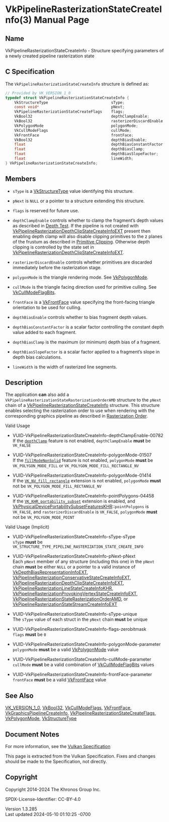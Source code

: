 # VkPipelineRasterizationStateCreateInfo(3) Manual Page

## Name

VkPipelineRasterizationStateCreateInfo - Structure specifying parameters
of a newly created pipeline rasterization state



## <a href="#_c_specification" class="anchor"></a>C Specification

The `VkPipelineRasterizationStateCreateInfo` structure is defined as:

``` c
// Provided by VK_VERSION_1_0
typedef struct VkPipelineRasterizationStateCreateInfo {
    VkStructureType                            sType;
    const void*                                pNext;
    VkPipelineRasterizationStateCreateFlags    flags;
    VkBool32                                   depthClampEnable;
    VkBool32                                   rasterizerDiscardEnable;
    VkPolygonMode                              polygonMode;
    VkCullModeFlags                            cullMode;
    VkFrontFace                                frontFace;
    VkBool32                                   depthBiasEnable;
    float                                      depthBiasConstantFactor;
    float                                      depthBiasClamp;
    float                                      depthBiasSlopeFactor;
    float                                      lineWidth;
} VkPipelineRasterizationStateCreateInfo;
```

## <a href="#_members" class="anchor"></a>Members

- `sType` is a [VkStructureType](https://registry.khronos.org/vulkan/specs/1.3-extensions/man/html/VkStructureType.html) value identifying
  this structure.

- `pNext` is `NULL` or a pointer to a structure extending this
  structure.

- `flags` is reserved for future use.

- `depthClampEnable` controls whether to clamp the fragment’s depth
  values as described in <a
  href="https://registry.khronos.org/vulkan/specs/1.3-extensions/html/vkspec.html#fragops-depth"
  target="_blank" rel="noopener">Depth Test</a>. If the pipeline is not
  created with
  [VkPipelineRasterizationDepthClipStateCreateInfoEXT](https://registry.khronos.org/vulkan/specs/1.3-extensions/man/html/VkPipelineRasterizationDepthClipStateCreateInfoEXT.html)
  present then enabling depth clamp will also disable clipping
  primitives to the z planes of the frustum as described in <a
  href="https://registry.khronos.org/vulkan/specs/1.3-extensions/html/vkspec.html#vertexpostproc-clipping"
  target="_blank" rel="noopener">Primitive Clipping</a>. Otherwise depth
  clipping is controlled by the state set in
  [VkPipelineRasterizationDepthClipStateCreateInfoEXT](https://registry.khronos.org/vulkan/specs/1.3-extensions/man/html/VkPipelineRasterizationDepthClipStateCreateInfoEXT.html).

- `rasterizerDiscardEnable` controls whether primitives are discarded
  immediately before the rasterization stage.

- `polygonMode` is the triangle rendering mode. See
  [VkPolygonMode](https://registry.khronos.org/vulkan/specs/1.3-extensions/man/html/VkPolygonMode.html).

- `cullMode` is the triangle facing direction used for primitive
  culling. See [VkCullModeFlagBits](https://registry.khronos.org/vulkan/specs/1.3-extensions/man/html/VkCullModeFlagBits.html).

- `frontFace` is a [VkFrontFace](https://registry.khronos.org/vulkan/specs/1.3-extensions/man/html/VkFrontFace.html) value specifying the
  front-facing triangle orientation to be used for culling.

- `depthBiasEnable` controls whether to bias fragment depth values.

- `depthBiasConstantFactor` is a scalar factor controlling the constant
  depth value added to each fragment.

- `depthBiasClamp` is the maximum (or minimum) depth bias of a fragment.

- `depthBiasSlopeFactor` is a scalar factor applied to a fragment’s
  slope in depth bias calculations.

- `lineWidth` is the width of rasterized line segments.

## <a href="#_description" class="anchor"></a>Description

The application **can** also add a
`VkPipelineRasterizationStateRasterizationOrderAMD` structure to the
`pNext` chain of a
[VkPipelineRasterizationStateCreateInfo](https://registry.khronos.org/vulkan/specs/1.3-extensions/man/html/VkPipelineRasterizationStateCreateInfo.html)
structure. This structure enables selecting the rasterization order to
use when rendering with the corresponding graphics pipeline as described
in <a
href="https://registry.khronos.org/vulkan/specs/1.3-extensions/html/vkspec.html#primsrast-order"
target="_blank" rel="noopener">Rasterization Order</a>.

Valid Usage

- <a
  href="#VUID-VkPipelineRasterizationStateCreateInfo-depthClampEnable-00782"
  id="VUID-VkPipelineRasterizationStateCreateInfo-depthClampEnable-00782"></a>
  VUID-VkPipelineRasterizationStateCreateInfo-depthClampEnable-00782  
  If the <a
  href="https://registry.khronos.org/vulkan/specs/1.3-extensions/html/vkspec.html#features-depthClamp"
  target="_blank" rel="noopener"><code>depthClamp</code></a> feature is
  not enabled, `depthClampEnable` **must** be `VK_FALSE`

- <a href="#VUID-VkPipelineRasterizationStateCreateInfo-polygonMode-01507"
  id="VUID-VkPipelineRasterizationStateCreateInfo-polygonMode-01507"></a>
  VUID-VkPipelineRasterizationStateCreateInfo-polygonMode-01507  
  If the <a
  href="https://registry.khronos.org/vulkan/specs/1.3-extensions/html/vkspec.html#features-fillModeNonSolid"
  target="_blank" rel="noopener"><code>fillModeNonSolid</code></a>
  feature is not enabled, `polygonMode` **must** be
  `VK_POLYGON_MODE_FILL` or `VK_POLYGON_MODE_FILL_RECTANGLE_NV`

- <a href="#VUID-VkPipelineRasterizationStateCreateInfo-polygonMode-01414"
  id="VUID-VkPipelineRasterizationStateCreateInfo-polygonMode-01414"></a>
  VUID-VkPipelineRasterizationStateCreateInfo-polygonMode-01414  
  If the [`VK_NV_fill_rectangle`](VK_NV_fill_rectangle.html) extension
  is not enabled, `polygonMode` **must** not be
  `VK_POLYGON_MODE_FILL_RECTANGLE_NV`

- <a
  href="#VUID-VkPipelineRasterizationStateCreateInfo-pointPolygons-04458"
  id="VUID-VkPipelineRasterizationStateCreateInfo-pointPolygons-04458"></a>
  VUID-VkPipelineRasterizationStateCreateInfo-pointPolygons-04458  
  If the [`VK_KHR_portability_subset`](VK_KHR_portability_subset.html)
  extension is enabled, and
  [VkPhysicalDevicePortabilitySubsetFeaturesKHR](https://registry.khronos.org/vulkan/specs/1.3-extensions/man/html/VkPhysicalDevicePortabilitySubsetFeaturesKHR.html)::`pointPolygons`
  is `VK_FALSE`, and `rasterizerDiscardEnable` is `VK_FALSE`,
  `polygonMode` **must** not be `VK_POLYGON_MODE_POINT`

Valid Usage (Implicit)

- <a href="#VUID-VkPipelineRasterizationStateCreateInfo-sType-sType"
  id="VUID-VkPipelineRasterizationStateCreateInfo-sType-sType"></a>
  VUID-VkPipelineRasterizationStateCreateInfo-sType-sType  
  `sType` **must** be
  `VK_STRUCTURE_TYPE_PIPELINE_RASTERIZATION_STATE_CREATE_INFO`

- <a href="#VUID-VkPipelineRasterizationStateCreateInfo-pNext-pNext"
  id="VUID-VkPipelineRasterizationStateCreateInfo-pNext-pNext"></a>
  VUID-VkPipelineRasterizationStateCreateInfo-pNext-pNext  
  Each `pNext` member of any structure (including this one) in the
  `pNext` chain **must** be either `NULL` or a pointer to a valid
  instance of
  [VkDepthBiasRepresentationInfoEXT](https://registry.khronos.org/vulkan/specs/1.3-extensions/man/html/VkDepthBiasRepresentationInfoEXT.html),
  [VkPipelineRasterizationConservativeStateCreateInfoEXT](https://registry.khronos.org/vulkan/specs/1.3-extensions/man/html/VkPipelineRasterizationConservativeStateCreateInfoEXT.html),
  [VkPipelineRasterizationDepthClipStateCreateInfoEXT](https://registry.khronos.org/vulkan/specs/1.3-extensions/man/html/VkPipelineRasterizationDepthClipStateCreateInfoEXT.html),
  [VkPipelineRasterizationLineStateCreateInfoKHR](https://registry.khronos.org/vulkan/specs/1.3-extensions/man/html/VkPipelineRasterizationLineStateCreateInfoKHR.html),
  [VkPipelineRasterizationProvokingVertexStateCreateInfoEXT](https://registry.khronos.org/vulkan/specs/1.3-extensions/man/html/VkPipelineRasterizationProvokingVertexStateCreateInfoEXT.html),
  [VkPipelineRasterizationStateRasterizationOrderAMD](https://registry.khronos.org/vulkan/specs/1.3-extensions/man/html/VkPipelineRasterizationStateRasterizationOrderAMD.html),
  or
  [VkPipelineRasterizationStateStreamCreateInfoEXT](https://registry.khronos.org/vulkan/specs/1.3-extensions/man/html/VkPipelineRasterizationStateStreamCreateInfoEXT.html)

- <a href="#VUID-VkPipelineRasterizationStateCreateInfo-sType-unique"
  id="VUID-VkPipelineRasterizationStateCreateInfo-sType-unique"></a>
  VUID-VkPipelineRasterizationStateCreateInfo-sType-unique  
  The `sType` value of each struct in the `pNext` chain **must** be
  unique

- <a href="#VUID-VkPipelineRasterizationStateCreateInfo-flags-zerobitmask"
  id="VUID-VkPipelineRasterizationStateCreateInfo-flags-zerobitmask"></a>
  VUID-VkPipelineRasterizationStateCreateInfo-flags-zerobitmask  
  `flags` **must** be `0`

- <a
  href="#VUID-VkPipelineRasterizationStateCreateInfo-polygonMode-parameter"
  id="VUID-VkPipelineRasterizationStateCreateInfo-polygonMode-parameter"></a>
  VUID-VkPipelineRasterizationStateCreateInfo-polygonMode-parameter  
  `polygonMode` **must** be a valid [VkPolygonMode](https://registry.khronos.org/vulkan/specs/1.3-extensions/man/html/VkPolygonMode.html)
  value

- <a
  href="#VUID-VkPipelineRasterizationStateCreateInfo-cullMode-parameter"
  id="VUID-VkPipelineRasterizationStateCreateInfo-cullMode-parameter"></a>
  VUID-VkPipelineRasterizationStateCreateInfo-cullMode-parameter  
  `cullMode` **must** be a valid combination of
  [VkCullModeFlagBits](https://registry.khronos.org/vulkan/specs/1.3-extensions/man/html/VkCullModeFlagBits.html) values

- <a
  href="#VUID-VkPipelineRasterizationStateCreateInfo-frontFace-parameter"
  id="VUID-VkPipelineRasterizationStateCreateInfo-frontFace-parameter"></a>
  VUID-VkPipelineRasterizationStateCreateInfo-frontFace-parameter  
  `frontFace` **must** be a valid [VkFrontFace](https://registry.khronos.org/vulkan/specs/1.3-extensions/man/html/VkFrontFace.html) value

## <a href="#_see_also" class="anchor"></a>See Also

[VK_VERSION_1_0](https://registry.khronos.org/vulkan/specs/1.3-extensions/man/html/VK_VERSION_1_0.html), [VkBool32](https://registry.khronos.org/vulkan/specs/1.3-extensions/man/html/VkBool32.html),
[VkCullModeFlags](https://registry.khronos.org/vulkan/specs/1.3-extensions/man/html/VkCullModeFlags.html),
[VkFrontFace](https://registry.khronos.org/vulkan/specs/1.3-extensions/man/html/VkFrontFace.html),
[VkGraphicsPipelineCreateInfo](https://registry.khronos.org/vulkan/specs/1.3-extensions/man/html/VkGraphicsPipelineCreateInfo.html),
[VkPipelineRasterizationStateCreateFlags](https://registry.khronos.org/vulkan/specs/1.3-extensions/man/html/VkPipelineRasterizationStateCreateFlags.html),
[VkPolygonMode](https://registry.khronos.org/vulkan/specs/1.3-extensions/man/html/VkPolygonMode.html),
[VkStructureType](https://registry.khronos.org/vulkan/specs/1.3-extensions/man/html/VkStructureType.html)

## <a href="#_document_notes" class="anchor"></a>Document Notes

For more information, see the <a
href="https://registry.khronos.org/vulkan/specs/1.3-extensions/html/vkspec.html#VkPipelineRasterizationStateCreateInfo"
target="_blank" rel="noopener">Vulkan Specification</a>

This page is extracted from the Vulkan Specification. Fixes and changes
should be made to the Specification, not directly.

## <a href="#_copyright" class="anchor"></a>Copyright

Copyright 2014-2024 The Khronos Group Inc.

SPDX-License-Identifier: CC-BY-4.0

Version 1.3.285  
Last updated 2024-05-10 01:10:25 -0700
